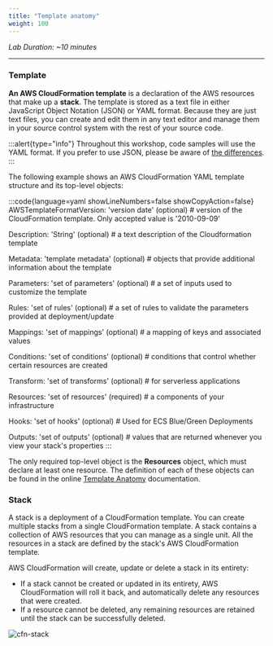 ```yaml
---
title: "Template anatomy"
weight: 100
---
```


_Lab Duration: ~10 minutes_

---

### Template

**An AWS CloudFormation template** is a declaration of the AWS resources that make up a **stack**.
The template is stored as a text file in either JavaScript Object Notation (JSON) or YAML format.
Because they are just text files, you can create and edit them in any text editor and manage them in your source control
system with the rest of your source code.

:::alert{type="info"}
Throughout this workshop, code samples will use the YAML format. If you prefer to use JSON, please be aware
of [the differences](https://docs.aws.amazon.com/AWSCloudFormation/latest/UserGuide/template-formats.html).
:::

The following example shows an AWS CloudFormation YAML template structure and its top-level objects:

:::code{language=yaml showLineNumbers=false showCopyAction=false}
AWSTemplateFormatVersion: 'version date' (optional) # version of the CloudFormation template. Only accepted value is '2010-09-09'

Description: 'String' (optional) # a text description of the Cloudformation template

Metadata: 'template metadata' (optional) # objects that provide additional information about the template

Parameters: 'set of parameters' (optional) # a set of inputs used to customize the template

Rules: 'set of rules' (optional) # a set of rules to validate the parameters provided at deployment/update

Mappings: 'set of mappings' (optional) # a mapping of keys and associated values

Conditions: 'set of conditions' (optional) # conditions that control whether certain resources are created

Transform: 'set of transforms' (optional) # for serverless applications

Resources: 'set of resources' (required) # a components of your infrastructure

Hooks: 'set of hooks' (optional) # Used for ECS Blue/Green Deployments

Outputs: 'set of outputs' (optional) # values that are returned whenever you view your stack's properties
:::

The only required top-level object is the **Resources** object, which must declare at least one resource.
The definition of each of these objects can be found in the online [Template Anatomy](https://docs.aws.amazon.com/AWSCloudFormation/latest/UserGuide/template-anatomy.html) documentation.

### Stack

A stack is a deployment of a CloudFormation template. You can create multiple stacks from a single CloudFormation
template. A stack contains a collection of AWS resources that you can manage as a single unit. All the resources in
a stack are defined by the stack's AWS CloudFormation template.

AWS CloudFormation will create, update or delete a stack in its entirety:

  * If a stack cannot be created or updated in its entirety, AWS CloudFormation will roll it back, and automatically delete any resources that were created.
  * If a resource cannot be deleted, any remaining resources are retained until the stack can be successfully deleted.

![cfn-stack](/static/basics/templates/template-anatomy/cfn-stack.png)

